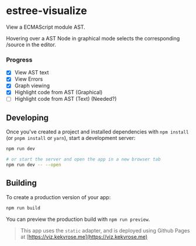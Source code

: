 # estree-visualize

View a ECMAScript module AST.

Hovering over a AST Node in graphical mode selects the corresponding /source in the editor.

### Progress 

- [X] View AST text
- [X] View Errors
- [X] Graph viewing
- [X] Highlight code from AST (Graphical) 
- [ ] Highlight code from AST (Text) (Needed?)

## Developing

Once you've created a project and installed dependencies with `npm install` (or `pnpm install` or `yarn`), start a development server:

```bash
npm run dev

# or start the server and open the app in a new browser tab
npm run dev -- --open
```

## Building

To create a production version of your app:

```bash
npm run build
```

You can preview the production build with `npm run preview`.

> This app uses the `static` adapter, and is deployed using Github Pages at [https://viz.kekvrose.me](https://viz.kekvrose.me)